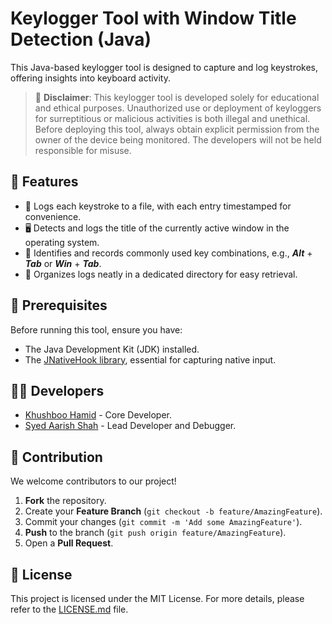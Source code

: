 # Keylogger Tool with Window Title Detection (Java)

This Java-based keylogger tool is designed to capture and log keystrokes, offering insights into keyboard activity.

> 🚨 **Disclaimer**: This keylogger tool is developed solely for educational and ethical purposes. Unauthorized use or deployment of keyloggers for surreptitious or malicious activities is both illegal and unethical. Before deploying this tool, always obtain explicit permission from the owner of the device being monitored. The developers will not be held responsible for misuse.

## 🚀 Features

- 📝 Logs each keystroke to a file, with each entry timestamped for convenience.
- 🖥️ Detects and logs the title of the currently active window in the operating system.
- 🎯 Identifies and records commonly used key combinations, e.g., ***Alt*** + ***Tab*** or ***Win*** + ***Tab***.
- 📁 Organizes logs neatly in a dedicated directory for easy retrieval.

## 📌 Prerequisites

Before running this tool, ensure you have:

- The Java Development Kit (JDK) installed.
- The [JNativeHook library](https://github.com/kwhat/jnativehook), essential for capturing native input.

## 👩‍💻 Developers

- [Khushboo Hamid](https://www.linkedin.com/in/khushboo-hamid-709967224/) - Core Developer.
- [Syed Aarish Shah](https://www.linkedin.com/in/syed-aarish-shah-6a4811249/) - Lead Developer and Debugger.

## 🤝 Contribution

We welcome contributors to our project!

1. **Fork** the repository.
2. Create your **Feature Branch** (`git checkout -b feature/AmazingFeature`).
3. Commit your changes (`git commit -m 'Add some AmazingFeature'`).
4. **Push** to the branch (`git push origin feature/AmazingFeature`).
5. Open a **Pull Request**.

## 📜 License

This project is licensed under the MIT License. For more details, please refer to the [LICENSE.md](https://opensource.org/license/mit/) file.
